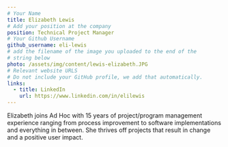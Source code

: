 ```yaml
---
# Your Name
title: Elizabeth Lewis
# Add your position at the company
position: Technical Project Manager
# Your Github Username
github_username: eli-lewis
# add the filename of the image you uploaded to the end of the
# string below
photo: /assets/img/content/lewis-elizabeth.JPG
# Relevant website URLS
# Do not include your GitHub profile, we add that automatically.
links:
  - title: LinkedIn
    url: https://www.linkedin.com/in/elilewis
---
```


Elizabeth joins Ad Hoc with 15 years of project/program management experience ranging from process improvement to software implementations and everything in between.  She thrives off projects that result in change and a positive user impact.
